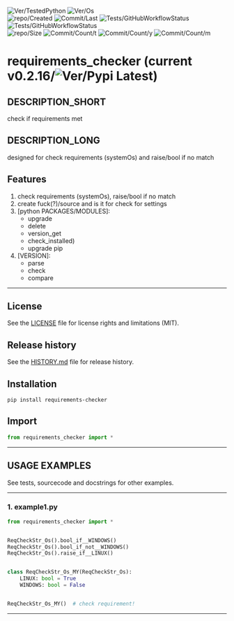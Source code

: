 ![Ver/TestedPython](https://img.shields.io/pypi/pyversions/requirements_checker)
![Ver/Os](https://img.shields.io/badge/os_development-Windows-blue)  
![repo/Created](https://img.shields.io/github/created-at/centroid457/requirements_checker)
![Commit/Last](https://img.shields.io/github/last-commit/centroid457/requirements_checker)
![Tests/GitHubWorkflowStatus](https://github.com/centroid457/requirements_checker/actions/workflows/test_linux.yml/badge.svg)
![Tests/GitHubWorkflowStatus](https://github.com/centroid457/requirements_checker/actions/workflows/test_windows.yml/badge.svg)  
![repo/Size](https://img.shields.io/github/repo-size/centroid457/requirements_checker)
![Commit/Count/t](https://img.shields.io/github/commit-activity/t/centroid457/requirements_checker)
![Commit/Count/y](https://img.shields.io/github/commit-activity/y/centroid457/requirements_checker)
![Commit/Count/m](https://img.shields.io/github/commit-activity/m/centroid457/requirements_checker)

# requirements_checker (current v0.2.16/![Ver/Pypi Latest](https://img.shields.io/pypi/v/requirements_checker?label=pypi%20latest))

## DESCRIPTION_SHORT
check if requirements met

## DESCRIPTION_LONG
designed for check requirements (systemOs) and raise/bool if no match


## Features
1. check requirements (systemOs), raise/bool if no match  
2. create fuck(?)/source and is it for check for settings  
3. [python PACKAGES/MODULES]:  
	- upgrade  
	- delete  
	- version_get  
	- check_installed)  
	- upgrade pip  
4. [VERSION]:  
	- parse  
	- check  
	- compare  


********************************************************************************
## License
See the [LICENSE](LICENSE) file for license rights and limitations (MIT).


## Release history
See the [HISTORY.md](HISTORY.md) file for release history.


## Installation
```commandline
pip install requirements-checker
```


## Import
```python
from requirements_checker import *
```


********************************************************************************
## USAGE EXAMPLES
See tests, sourcecode and docstrings for other examples.  

------------------------------
### 1. example1.py
```python
from requirements_checker import *


ReqCheckStr_Os().bool_if__WINDOWS()
ReqCheckStr_Os().bool_if_not__WINDOWS()
ReqCheckStr_Os().raise_if__LINUX()


class ReqCheckStr_Os_MY(ReqCheckStr_Os):
    LINUX: bool = True
    WINDOWS: bool = False


ReqCheckStr_Os_MY()  # check requirement!
```

********************************************************************************
